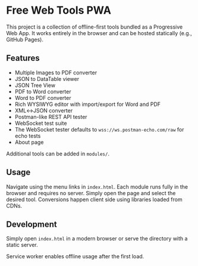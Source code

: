 # Free Web Tools PWA

This project is a collection of offline-first tools bundled as a Progressive Web App.
It works entirely in the browser and can be hosted statically (e.g., GitHub Pages).

## Features
- Multiple Images to PDF converter
- JSON to DataTable viewer
- JSON Tree View
- PDF to Word converter
- Word to PDF converter
- Rich WYSIWYG editor with import/export for Word and PDF
- XML↔JSON converter
- Postman-like REST API tester
- WebSocket test suite
- The WebSocket tester defaults to `wss://ws.postman-echo.com/raw` for echo tests
- About page

Additional tools can be added in `modules/`.

## Usage
Navigate using the menu links in `index.html`. Each module runs fully in the
browser and requires no server. Simply open the page and select the desired
tool. Conversions happen client side using libraries loaded from CDNs.

## Development
Simply open `index.html` in a modern browser or serve the directory with a static server.

Service worker enables offline usage after the first load.

